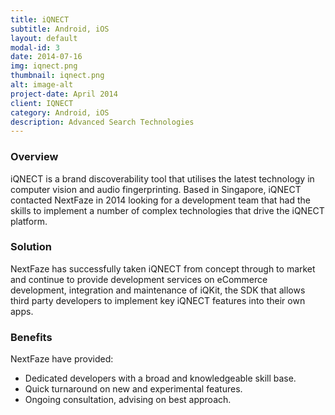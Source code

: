 ```yaml
---
title: iQNECT
subtitle: Android, iOS
layout: default
modal-id: 3
date: 2014-07-16
img: iqnect.png
thumbnail: iqnect.png
alt: image-alt
project-date: April 2014
client: IQNECT
category: Android, iOS
description: Advanced Search Technologies
---
```


### Overview

iQNECT is a brand discoverability tool that utilises the latest technology in computer vision and audio fingerprinting. Based in Singapore, iQNECT contacted NextFaze in 2014 looking for a development team that had the skills to implement a number of complex technologies that drive the iQNECT platform.

### Solution

NextFaze has successfully taken iQNECT from concept through to market and continue to provide development services on eCommerce development, integration and maintenance of iQKit, the SDK that allows third party developers to implement key iQNECT features into their own apps. 

### Benefits

NextFaze have provided:

- Dedicated developers with a broad and knowledgeable skill base.
- Quick turnaround on new and experimental features.
- Ongoing consultation, advising on best approach.
